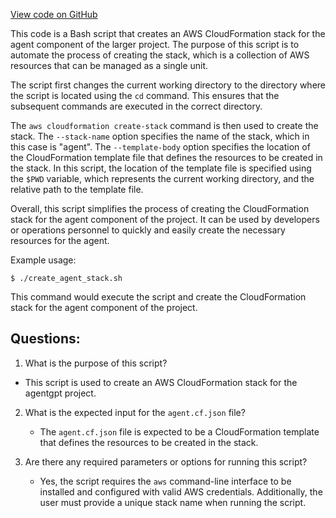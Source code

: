[View code on GitHub](/aws/cf/deploy.sh)

This code is a Bash script that creates an AWS CloudFormation stack for the agent component of the larger project. The purpose of this script is to automate the process of creating the stack, which is a collection of AWS resources that can be managed as a single unit. 

The script first changes the current working directory to the directory where the script is located using the `cd` command. This ensures that the subsequent commands are executed in the correct directory. 

The `aws cloudformation create-stack` command is then used to create the stack. The `--stack-name` option specifies the name of the stack, which in this case is "agent". The `--template-body` option specifies the location of the CloudFormation template file that defines the resources to be created in the stack. In this script, the location of the template file is specified using the `$PWD` variable, which represents the current working directory, and the relative path to the template file. 

Overall, this script simplifies the process of creating the CloudFormation stack for the agent component of the project. It can be used by developers or operations personnel to quickly and easily create the necessary resources for the agent. 

Example usage:

```
$ ./create_agent_stack.sh
```

This command would execute the script and create the CloudFormation stack for the agent component of the project.
## Questions: 
 1. What is the purpose of this script?
   - This script is used to create an AWS CloudFormation stack for the agentgpt project.

2. What is the expected input for the `agent.cf.json` file?
   - The `agent.cf.json` file is expected to be a CloudFormation template that defines the resources to be created in the stack.

3. Are there any required parameters or options for running this script?
   - Yes, the script requires the `aws` command-line interface to be installed and configured with valid AWS credentials. Additionally, the user must provide a unique stack name when running the script.